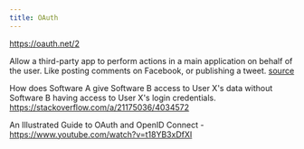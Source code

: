 ```yaml
---
title: OAuth
---
```


https://oauth.net/2

Allow a third-party app to perform actions in a main application on behalf of the user. Like posting comments on Facebook, or publishing a tweet. [source](https://dev.indooroutdoor.io/authentication-patterns-and-best-practices-for-spas)

How does Software A give Software B access to User X's data without Software B having access to User X's login credentials. https://stackoverflow.com/a/21175036/4034572

An Illustrated Guide to OAuth and OpenID Connect - https://www.youtube.com/watch?v=t18YB3xDfXI
